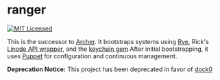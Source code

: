 ranger
=========

[![MIT Licensed](http://img.shields.io/badge/license-MIT-green.svg)](https://tldrlegal.com/license/mit-license)

This is the successor to [Archer](https://github.com/akerl/archer). It bootstraps systems using [Rye](https://github.com/delano/rye), Rick's [Linode API wrapper](https://github.com/rick/linode), and the [keychain gem](https://github.com/fcheung/keychain) After initial bootstrapping, it uses [Puppet](https://github.com/puppetlabs/puppet) for configuration and continuous management.

**Deprecation Notice:** This project has been deprecated in favor of [dock0](https://github.com/dock0/dock0)

